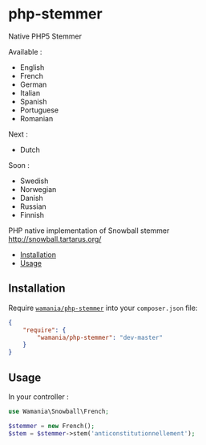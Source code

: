 # php-stemmer
Native PHP5 Stemmer

Available : 

- English
- French
- German
- Italian
- Spanish
- Portuguese
- Romanian

Next :
- Dutch

Soon :
 - Swedish 
 - Norwegian
 - Danish 
 - Russian 
 - Finnish 

PHP native implementation of Snowball stemmer
http://snowball.tartarus.org/

* [Installation](#installation)
* [Usage](#usage)


Installation
------------

Require [`wamania/php-stemmer`](https://packagist.org/packages/wamania/php-stemmer)
into your `composer.json` file:


``` json
{
    "require": {
        "wamania/php-stemmer": "dev-master"
    }
}
```

Usage
-----

In your controller :

``` php
use Wamania\Snowball\French;

$stemmer = new French();
$stem = $stemmer->stem('anticonstitutionnellement');
```
